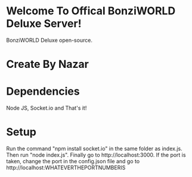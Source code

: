 # Welcome To Offical BonziWORLD Deluxe Server!
BonziWORLD Deluxe open-source.

# Create By Nazar

# Dependencies
Node JS, Socket.io and That's it!

# Setup
Run the command "npm install socket.io" in the same folder as index.js. Then run "node index.js". Finally go to http://localhost:3000. If the port is taken, change the port in the config.json file and go to http://localhost:WHATEVERTHEPORTNUMBERIS
